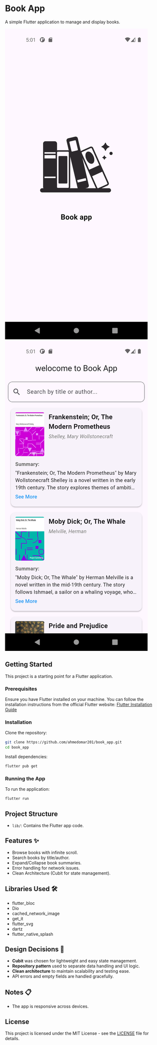 
# Book App

A simple Flutter application to manage and display books.

![App Screenshot 1](assets/images/screenshot1.png)  
![App Screenshot 2](assets/images/screenshot2.png)

## Getting Started

This project is a starting point for a Flutter application.

### Prerequisites

Ensure you have Flutter installed on your machine. You can follow the installation instructions from the official Flutter website:
[Flutter Installation Guide](https://flutter.dev/docs/get-started/install)

### Installation

Clone the repository:
```bash
git clone https://github.com/ahmedomar201/book_app.git
cd book_app
```

Install dependencies:
```bash
flutter pub get
```

### Running the App

To run the application:
```bash
flutter run
```

## Project Structure

- `lib/`: Contains the Flutter app code.

## Features ✨
- Browse books with infinite scroll.
- Search books by title/author.
- Expand/Collapse book summaries.
- Error handling for network issues.
- Clean Architecture (Cubit for state management).

## Libraries Used 🛠️
- flutter_bloc
- Dio
- cached_network_image
- get_it
- flutter_svg
- dartz
- flutter_native_splash


## Design Decisions 🧠
- **Cubit** was chosen for lightweight and easy state management.
- **Repository pattern** used to separate data handling and UI logic.
- **Clean architecture** to maintain scalability and testing ease.
- API errors and empty fields are handled gracefully.

## Notes 📋
- The app is responsive across devices.

## License

This project is licensed under the MIT License - see the [LICENSE](LICENSE) file for details.
